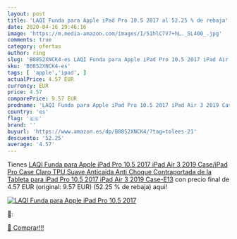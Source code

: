 ```yaml
---
layout: post
title: 'LAQI Funda para Apple iPad Pro 10.5 2017 al 52.25 % de rebaja'
date: 2020-04-16 19:46:16
image: 'https://m.media-amazon.com/images/I/51hlC7V7+hL._SL400_.jpg'
comments: true
category: ofertas
author: ring
slug: 'B0852XNCK4-es LAQI Funda para Apple iPad Pro 10.5 2017 iPad Air 3 2019...'
sku: 'B0852XNCK4-es'
tags: [ 'apple','ipad', ]
actualPrice: 4.57 EUR
currency: EUR
price: 4.57
comparePrice: 9.57 EUR
prodname: 'LAQI Funda para Apple iPad Pro 10.5 2017 iPad Air 3 2019 Case/iPad Pro Case Claro TPU Suave Anticaída Anti Choque Contraportada de la Tableta para iPad Pro 10.5 2017 iPad Air 3 2019 Case-E13'
country: 'es'
flag: '🇪🇸'
brand: ''
buyurl: 'https://www.amazon.es/dp/B0852XNCK4/?tag=tolees-21'
descuento: '52.25'
average: '4.57'
---
```


Tienes [LAQI Funda para Apple iPad Pro 10.5 2017 iPad Air 3 2019 Case/iPad Pro Case Claro TPU Suave Anticaída Anti Choque Contraportada de la Tableta para iPad Pro 10.5 2017 iPad Air 3 2019 Case-E13](https://www.amazon.es/dp/B0852XNCK4/?tag=tolees-21) con precio final de  4.57 EUR (original: 9.57 EUR) (52.25 %  de rebaja) aqui!

[![LAQI Funda para Apple iPad Pro 10.5 2017](https://m.media-amazon.com/images/I/51hlC7V7+hL._SL400_.jpg)](https://www.amazon.es/dp/B0852XNCK4/?tag=tolees-21)

🔎:


[🛒 Comprar!!!](https://www.amazon.es/dp/B0852XNCK4/?tag=tolees-21)
